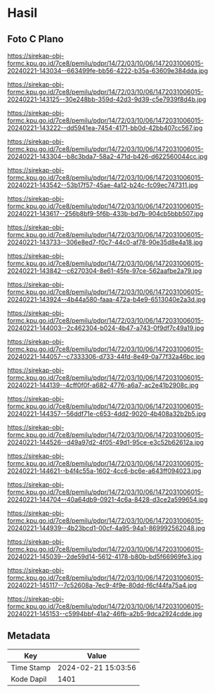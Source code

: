 # Hasil

## Foto C Plano

https://sirekap-obj-formc.kpu.go.id/7ce8/pemilu/pdpr/14/72/03/10/06/1472031006015-20240221-143034--663499fe-bb56-4222-b35a-63609e384dda.jpg

https://sirekap-obj-formc.kpu.go.id/7ce8/pemilu/pdpr/14/72/03/10/06/1472031006015-20240221-143125--30e248bb-359d-42d3-9d39-c5e7939f8d4b.jpg

https://sirekap-obj-formc.kpu.go.id/7ce8/pemilu/pdpr/14/72/03/10/06/1472031006015-20240221-143222--dd5941ea-7454-4171-bb0d-42bb407cc567.jpg

https://sirekap-obj-formc.kpu.go.id/7ce8/pemilu/pdpr/14/72/03/10/06/1472031006015-20240221-143304--b8c3bda7-58a2-471d-b426-d622560044cc.jpg

https://sirekap-obj-formc.kpu.go.id/7ce8/pemilu/pdpr/14/72/03/10/06/1472031006015-20240221-143542--53b17f57-45ae-4a12-b24c-fc09ec747311.jpg

https://sirekap-obj-formc.kpu.go.id/7ce8/pemilu/pdpr/14/72/03/10/06/1472031006015-20240221-143617--256b8bf9-5f6b-433b-bd7b-904cb5bbb507.jpg

https://sirekap-obj-formc.kpu.go.id/7ce8/pemilu/pdpr/14/72/03/10/06/1472031006015-20240221-143733--306e8ed7-f0c7-44c0-af78-90e35d8e4a18.jpg

https://sirekap-obj-formc.kpu.go.id/7ce8/pemilu/pdpr/14/72/03/10/06/1472031006015-20240221-143842--c6270304-8e61-45fe-97ce-562aafbe2a79.jpg

https://sirekap-obj-formc.kpu.go.id/7ce8/pemilu/pdpr/14/72/03/10/06/1472031006015-20240221-143924--4b44a580-faaa-472a-b4e9-6513040e2a3d.jpg

https://sirekap-obj-formc.kpu.go.id/7ce8/pemilu/pdpr/14/72/03/10/06/1472031006015-20240221-144003--2c462304-b024-4b47-a743-0f9df7c49a19.jpg

https://sirekap-obj-formc.kpu.go.id/7ce8/pemilu/pdpr/14/72/03/10/06/1472031006015-20240221-144057--c7333306-d733-44fd-8e49-0a77f32a46bc.jpg

https://sirekap-obj-formc.kpu.go.id/7ce8/pemilu/pdpr/14/72/03/10/06/1472031006015-20240221-144139--4cff0f0f-a682-4776-a6a7-ac2e41b2908c.jpg

https://sirekap-obj-formc.kpu.go.id/7ce8/pemilu/pdpr/14/72/03/10/06/1472031006015-20240221-144357--56ddf71e-c653-4dd2-9020-4b408a32b2b5.jpg

https://sirekap-obj-formc.kpu.go.id/7ce8/pemilu/pdpr/14/72/03/10/06/1472031006015-20240221-144526--d49a97d2-4f05-49d1-95ce-e3c52b62612a.jpg

https://sirekap-obj-formc.kpu.go.id/7ce8/pemilu/pdpr/14/72/03/10/06/1472031006015-20240221-144621--b4f4c55a-1602-4cc6-bc6e-a643ff094023.jpg

https://sirekap-obj-formc.kpu.go.id/7ce8/pemilu/pdpr/14/72/03/10/06/1472031006015-20240221-144704--40a64db9-0921-4c6a-8428-d3ce2a599654.jpg

https://sirekap-obj-formc.kpu.go.id/7ce8/pemilu/pdpr/14/72/03/10/06/1472031006015-20240221-144939--4b23bcd1-00cf-4a95-94a1-869992562048.jpg

https://sirekap-obj-formc.kpu.go.id/7ce8/pemilu/pdpr/14/72/03/10/06/1472031006015-20240221-145039--2de59d14-5612-4178-b80b-bd5f66969fe3.jpg

https://sirekap-obj-formc.kpu.go.id/7ce8/pemilu/pdpr/14/72/03/10/06/1472031006015-20240221-145117--7c52608a-7ec9-4f9e-80dd-f6cf44fa75a4.jpg

https://sirekap-obj-formc.kpu.go.id/7ce8/pemilu/pdpr/14/72/03/10/06/1472031006015-20240221-145153--c5994bbf-41a2-46fb-a2b5-9dca2924cdde.jpg


## Metadata

| Key        | Value               |
| ---------- | ------------------- |
| Time Stamp | 2024-02-21 15:03:56 |
| Kode Dapil | 1401                |



